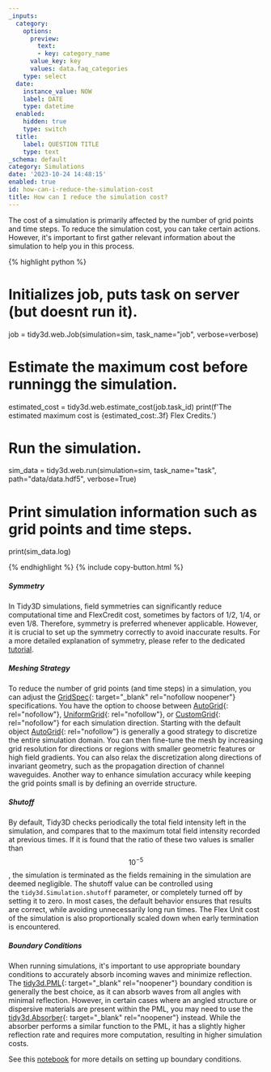 ```yaml
---
_inputs:
  category:
    options:
      preview:
        text:
        - key: category_name
      value_key: key
      values: data.faq_categories
    type: select
  date:
    instance_value: NOW
    label: DATE
    type: datetime
  enabled:
    hidden: true
    type: switch
  title:
    label: QUESTION TITLE
    type: text
_schema: default
category: Simulations
date: '2023-10-24 14:48:15'
enabled: true
id: how-can-i-reduce-the-simulation-cost
title: How can I reduce the simulation cost?
---
```


The cost of a simulation is primarily affected by the number of grid points and time steps. To reduce the simulation cost, you can take certain actions. However, it's important to first gather relevant information about the simulation to help you in this process.

<div markdown class="code-snippet">{% highlight python %}

# Initializes job, puts task on server (but doesnt run it).
job = tidy3d.web.Job(simulation=sim, task_name="job", verbose=verbose)

# Estimate the maximum cost before runningg the simulation.
estimated_cost = tidy3d.web.estimate_cost(job.task_id)
print(f'The estimated maximum cost is {estimated_cost:.3f} Flex Credits.')

# Run the simulation.
sim_data = tidy3d.web.run(simulation=sim, task_name="task", path="data/data.hdf5", verbose=True)

# Print simulation information such as grid points and time steps.
print(sim_data.log)

{% endhighlight %}
{% include copy-button.html %}</div>

##### Symmetry

In Tidy3D simulations, field symmetries can significantly reduce computational time and FlexCredit cost, sometimes by factors of 1/2, 1/4, or even 1/8. Therefore, symmetry is preferred whenever applicable. However, it is crucial to set up the symmetry correctly to avoid inaccurate results. For a more detailed explanation of symmetry, please refer to the dedicated [tutorial](https://www.flexcompute.com/tidy3d/examples/notebooks/Symmetry/).

##### Meshing Strategy

To reduce the number of grid points (and time steps) in a simulation, you can adjust the [GridSpec](https://docs.flexcompute.com/projects/tidy3d/en/stable/_autosummary/tidy3d.GridSpec.html){: target="_blank" rel="nofollow noopener"} specifications. You have the option to choose between [AutoGrid](https://docs.flexcompute.com/projects/tidy3d/en/stable/_autosummary/tidy3d.AutoGrid.html){: rel="nofollow"},&nbsp;[UniformGrid](https://docs.flexcompute.com/projects/tidy3d/en/stable/_autosummary/tidy3d.UniformGrid.html){: rel="nofollow"}, or&nbsp;[CustomGrid](https://docs.flexcompute.com/projects/tidy3d/en/stable/_autosummary/tidy3d.CustomGrid.html){: rel="nofollow"} for each simulation direction. Starting with the default object [AutoGrid](https://docs.flexcompute.com/projects/tidy3d/en/stable/_autosummary/tidy3d.AutoGrid.html){: rel="nofollow"}&nbsp;is generally a good strategy to discretize the entire simulation domain. You can then fine-tune the mesh by increasing grid resolution for directions or regions with smaller geometric features or high field gradients. You can also relax the discretization along directions of invariant geometry, such as the propagation direction of channel waveguides. Another way to enhance simulation accuracy while keeping the grid points small is by defining an override structure.

##### Shutoff

By default, Tidy3D checks periodically the total field intensity left in the simulation, and compares that to the maximum total field intensity recorded at previous times. If it is found that the ratio of these two values is smaller than​​​&nbsp;$$10^{-5}$$​​, the simulation is terminated as the fields remaining in the simulation are deemed negligible. The shutoff value can be controlled using the&nbsp;`tidy3d.Simulation.shutoff`&nbsp;parameter, or completely turned off by setting it to zero. In most cases, the default behavior ensures that results are correct, while avoiding unnecessarily long run times. The Flex Unit cost of the simulation is also proportionally scaled down when early termination is encountered.

##### Boundary Conditions

When running simulations, it's important to use appropriate boundary conditions to accurately absorb incoming waves and minimize reflection. The [tidy3d.PML](https://docs.flexcompute.com/projects/tidy3d/en/latest/_autosummary/tidy3d.PML.html#tidy3d.PML){: target="_blank" rel="noopener"} boundary condition is generally the best choice, as it can absorb waves from all angles with minimal reflection. However, in certain cases where an angled structure or dispersive materials are present within the PML, you may need to use the [tidy3d.Absorber](https://docs.flexcompute.com/projects/tidy3d/en/latest/_autosummary/tidy3d.Absorber.html#tidy3d.Absorber){: target="_blank" rel="noopener"} instead. While the absorber performs a similar function to the PML, it has a slightly higher reflection rate and requires more computation, resulting in higher simulation costs.

See this&nbsp;[notebook](https://www.flexcompute.com/tidy3d/examples/notebooks/BoundaryConditions/)&nbsp;for more details on setting up boundary conditions.

<!-- notionvc: 236d2784-3134-4b85-9b57-777825079203 -->
